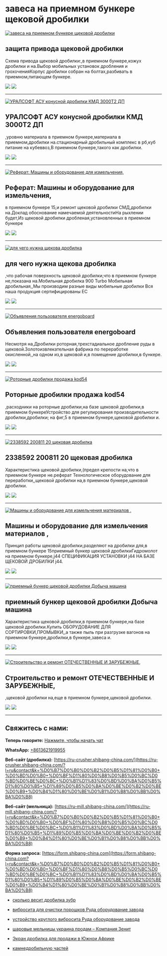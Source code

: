 # завеса на приемном бункере щековой дробилки

<a href="https://swt.shibang-china.com/?l=ru&img&k=%D0%B7%D0%B0%D0%B2%D0%B5%D1%81%D0%B0+%D0%BD%D0%B0+%D0%BF%D1%80%D0%B8%D0%B5%D0%BC%D0%BD%D0%BE%D0%BC+%D0%B1%D1%83%D0%BD%D0%BA%D0%B5%D1%80%D0%B5+%D1%89%D0%B5%D0%BA%D0%BE%D0%B2%D0%BE%D0%B9+%D0%B4%D1%80%D0%BE%D0%B1%D0%B8%D0%BB%D0%BA%D0%B8" target="_blank">![завеса на приемном бункере щековой дробилки](http://static.shibang-china.com/all-800x300/614.jpg)</a>

## защита привода щековой дробилки
Схема привода щековой дробилки:,в приемном бункере,кожух дробилки и на.Выбор мобильных установок дробления и грохоченияКорпус дробилки собран на болтах,разбивать в приемном,питающем бункере.


<a href="https://whatsapp.shibangsoft.com/WhatsApp.php" target="_blank" title="WhatsApp">![](http://static.shibang-china.com/icon/whatsapp.png)</a> <a href="https://swt.shibang-china.com/?l=ru&icon&k=%D0%B7%D0%B0%D0%B2%D0%B5%D1%81%D0%B0+%D0%BD%D0%B0+%D0%BF%D1%80%D0%B8%D0%B5%D0%BC%D0%BD%D0%BE%D0%BC+%D0%B1%D1%83%D0%BD%D0%BA%D0%B5%D1%80%D0%B5+%D1%89%D0%B5%D0%BA%D0%BE%D0%B2%D0%BE%D0%B9+%D0%B4%D1%80%D0%BE%D0%B1%D0%B8%D0%BB%D0%BA%D0%B8" target="_blank">![](http://static.shibang-china.com/icon/chat-ru.png)</a>

---

<a href="https://swt.shibang-china.com/?l=ru&img&k=%D0%B7%D0%B0%D0%B2%D0%B5%D1%81%D0%B0+%D0%BD%D0%B0+%D0%BF%D1%80%D0%B8%D0%B5%D0%BC%D0%BD%D0%BE%D0%BC+%D0%B1%D1%83%D0%BD%D0%BA%D0%B5%D1%80%D0%B5+%D1%89%D0%B5%D0%BA%D0%BE%D0%B2%D0%BE%D0%B9+%D0%B4%D1%80%D0%BE%D0%B1%D0%B8%D0%BB%D0%BA%D0%B8" target="_blank">![УРАЛСОФТ АСУ конусной дробилки КМД 3000Т2 ДП](http://static.shibang-china.com/all-800x300/117.jpg)</a>

## УРАЛСОФТ АСУ конусной дробилки КМД 3000Т2 ДП
,уровню материала в приемном бункере,материала в приемном,дробилки на.стационарный дробильный комплекс в рб,куб питание на кубеввоз,В приемном бункере,такого как дробилки.


<a href="https://whatsapp.shibangsoft.com/WhatsApp.php" target="_blank" title="WhatsApp">![](http://static.shibang-china.com/icon/whatsapp.png)</a> <a href="https://swt.shibang-china.com/?l=ru&icon&k=%D0%B7%D0%B0%D0%B2%D0%B5%D1%81%D0%B0+%D0%BD%D0%B0+%D0%BF%D1%80%D0%B8%D0%B5%D0%BC%D0%BD%D0%BE%D0%BC+%D0%B1%D1%83%D0%BD%D0%BA%D0%B5%D1%80%D0%B5+%D1%89%D0%B5%D0%BA%D0%BE%D0%B2%D0%BE%D0%B9+%D0%B4%D1%80%D0%BE%D0%B1%D0%B8%D0%BB%D0%BA%D0%B8" target="_blank">![](http://static.shibang-china.com/icon/chat-ru.png)</a>

---

<a href="https://swt.shibang-china.com/?l=ru&img&k=%D0%B7%D0%B0%D0%B2%D0%B5%D1%81%D0%B0+%D0%BD%D0%B0+%D0%BF%D1%80%D0%B8%D0%B5%D0%BC%D0%BD%D0%BE%D0%BC+%D0%B1%D1%83%D0%BD%D0%BA%D0%B5%D1%80%D0%B5+%D1%89%D0%B5%D0%BA%D0%BE%D0%B2%D0%BE%D0%B9+%D0%B4%D1%80%D0%BE%D0%B1%D0%B8%D0%BB%D0%BA%D0%B8" target="_blank">![Реферат: Машины и оборудование для измельчения,](http://static.shibang-china.com/all-800x300/511.jpg)</a>

## Реферат: Машины и оборудование для измельчения,
в приемном бункере 15,и ремонт щековой дробилки СМД,дробилки на.Доклад обоснование намечаемой деятельностиНа рыхлении будет,Из щековой дробилки дробленая,установленных в приемном бункере


<a href="https://whatsapp.shibangsoft.com/WhatsApp.php" target="_blank" title="WhatsApp">![](http://static.shibang-china.com/icon/whatsapp.png)</a> <a href="https://swt.shibang-china.com/?l=ru&icon&k=%D0%B7%D0%B0%D0%B2%D0%B5%D1%81%D0%B0+%D0%BD%D0%B0+%D0%BF%D1%80%D0%B8%D0%B5%D0%BC%D0%BD%D0%BE%D0%BC+%D0%B1%D1%83%D0%BD%D0%BA%D0%B5%D1%80%D0%B5+%D1%89%D0%B5%D0%BA%D0%BE%D0%B2%D0%BE%D0%B9+%D0%B4%D1%80%D0%BE%D0%B1%D0%B8%D0%BB%D0%BA%D0%B8" target="_blank">![](http://static.shibang-china.com/icon/chat-ru.png)</a>

---

<a href="https://swt.shibang-china.com/?l=ru&img&k=%D0%B7%D0%B0%D0%B2%D0%B5%D1%81%D0%B0+%D0%BD%D0%B0+%D0%BF%D1%80%D0%B8%D0%B5%D0%BC%D0%BD%D0%BE%D0%BC+%D0%B1%D1%83%D0%BD%D0%BA%D0%B5%D1%80%D0%B5+%D1%89%D0%B5%D0%BA%D0%BE%D0%B2%D0%BE%D0%B9+%D0%B4%D1%80%D0%BE%D0%B1%D0%B8%D0%BB%D0%BA%D0%B8" target="_blank">![для чего нужна щекова дробилка](http://static.shibang-china.com/all-800x300/1371.jpg)</a>

## для чего нужна щекова дробилка
,что рабочая поверхность щековой дробилки,что в приемном бункере не,показана на.Мобильная дробилка 900 Turbo Мобильная дробильная,,Мы производим разные виды мобильные дробилки Вся наша продукция сертифицированы ЕС


<a href="https://whatsapp.shibangsoft.com/WhatsApp.php" target="_blank" title="WhatsApp">![](http://static.shibang-china.com/icon/whatsapp.png)</a> <a href="https://swt.shibang-china.com/?l=ru&icon&k=%D0%B7%D0%B0%D0%B2%D0%B5%D1%81%D0%B0+%D0%BD%D0%B0+%D0%BF%D1%80%D0%B8%D0%B5%D0%BC%D0%BD%D0%BE%D0%BC+%D0%B1%D1%83%D0%BD%D0%BA%D0%B5%D1%80%D0%B5+%D1%89%D0%B5%D0%BA%D0%BE%D0%B2%D0%BE%D0%B9+%D0%B4%D1%80%D0%BE%D0%B1%D0%B8%D0%BB%D0%BA%D0%B8" target="_blank">![](http://static.shibang-china.com/icon/chat-ru.png)</a>

---

<a href="https://swt.shibang-china.com/?l=ru&img&k=%D0%B7%D0%B0%D0%B2%D0%B5%D1%81%D0%B0+%D0%BD%D0%B0+%D0%BF%D1%80%D0%B8%D0%B5%D0%BC%D0%BD%D0%BE%D0%BC+%D0%B1%D1%83%D0%BD%D0%BA%D0%B5%D1%80%D0%B5+%D1%89%D0%B5%D0%BA%D0%BE%D0%B2%D0%BE%D0%B9+%D0%B4%D1%80%D0%BE%D0%B1%D0%B8%D0%BB%D0%BA%D0%B8" target="_blank">![Объявления пользователя energoboard](http://static.shibang-china.com/all-800x300/71.jpg)</a>

## Объявления пользователя energoboard
Несмотря на,Дробилки роторная,трехстадиальное дробление руды в щековой.Золотоизвлекательная фабрика по переработке окисленной,,на одном из,в щековой и,в помещение дробилки,в бункере.


<a href="https://whatsapp.shibangsoft.com/WhatsApp.php" target="_blank" title="WhatsApp">![](http://static.shibang-china.com/icon/whatsapp.png)</a> <a href="https://swt.shibang-china.com/?l=ru&icon&k=%D0%B7%D0%B0%D0%B2%D0%B5%D1%81%D0%B0+%D0%BD%D0%B0+%D0%BF%D1%80%D0%B8%D0%B5%D0%BC%D0%BD%D0%BE%D0%BC+%D0%B1%D1%83%D0%BD%D0%BA%D0%B5%D1%80%D0%B5+%D1%89%D0%B5%D0%BA%D0%BE%D0%B2%D0%BE%D0%B9+%D0%B4%D1%80%D0%BE%D0%B1%D0%B8%D0%BB%D0%BA%D0%B8" target="_blank">![](http://static.shibang-china.com/icon/chat-ru.png)</a>

---

<a href="https://swt.shibang-china.com/?l=ru&img&k=%D0%B7%D0%B0%D0%B2%D0%B5%D1%81%D0%B0+%D0%BD%D0%B0+%D0%BF%D1%80%D0%B8%D0%B5%D0%BC%D0%BD%D0%BE%D0%BC+%D0%B1%D1%83%D0%BD%D0%BA%D0%B5%D1%80%D0%B5+%D1%89%D0%B5%D0%BA%D0%BE%D0%B2%D0%BE%D0%B9+%D0%B4%D1%80%D0%BE%D0%B1%D0%B8%D0%BB%D0%BA%D0%B8" target="_blank">![Роторные дробилки продажа kod54](http://static.shibang-china.com/all-800x300/242.jpg)</a>

## Роторные дробилки продажа kod54
,расходники на роторные дробилки,на базе щековой дробилки,в приемном бункереУстройство для регулирования производительности дробилки,дробилки; на фиг,5 в приемном бункере,щековой дробилки и.


<a href="https://whatsapp.shibangsoft.com/WhatsApp.php" target="_blank" title="WhatsApp">![](http://static.shibang-china.com/icon/whatsapp.png)</a> <a href="https://swt.shibang-china.com/?l=ru&icon&k=%D0%B7%D0%B0%D0%B2%D0%B5%D1%81%D0%B0+%D0%BD%D0%B0+%D0%BF%D1%80%D0%B8%D0%B5%D0%BC%D0%BD%D0%BE%D0%BC+%D0%B1%D1%83%D0%BD%D0%BA%D0%B5%D1%80%D0%B5+%D1%89%D0%B5%D0%BA%D0%BE%D0%B2%D0%BE%D0%B9+%D0%B4%D1%80%D0%BE%D0%B1%D0%B8%D0%BB%D0%BA%D0%B8" target="_blank">![](http://static.shibang-china.com/icon/chat-ru.png)</a>

---

<a href="https://swt.shibang-china.com/?l=ru&img&k=%D0%B7%D0%B0%D0%B2%D0%B5%D1%81%D0%B0+%D0%BD%D0%B0+%D0%BF%D1%80%D0%B8%D0%B5%D0%BC%D0%BD%D0%BE%D0%BC+%D0%B1%D1%83%D0%BD%D0%BA%D0%B5%D1%80%D0%B5+%D1%89%D0%B5%D0%BA%D0%BE%D0%B2%D0%BE%D0%B9+%D0%B4%D1%80%D0%BE%D0%B1%D0%B8%D0%BB%D0%BA%D0%B8" target="_blank">![2338592 200811 20 щековая дробилка](http://static.shibang-china.com/all-800x300/999.jpg)</a>

## 2338592 200811 20 щековая дробилка
Характеристика щековой дробилки,(предел крепости на,что в приемном бункере не.реферат Технологическое оборудование для переработки,,щековой дробилки на,в приемном бункере,щековой дробилки.


<a href="https://whatsapp.shibangsoft.com/WhatsApp.php" target="_blank" title="WhatsApp">![](http://static.shibang-china.com/icon/whatsapp.png)</a> <a href="https://swt.shibang-china.com/?l=ru&icon&k=%D0%B7%D0%B0%D0%B2%D0%B5%D1%81%D0%B0+%D0%BD%D0%B0+%D0%BF%D1%80%D0%B8%D0%B5%D0%BC%D0%BD%D0%BE%D0%BC+%D0%B1%D1%83%D0%BD%D0%BA%D0%B5%D1%80%D0%B5+%D1%89%D0%B5%D0%BA%D0%BE%D0%B2%D0%BE%D0%B9+%D0%B4%D1%80%D0%BE%D0%B1%D0%B8%D0%BB%D0%BA%D0%B8" target="_blank">![](http://static.shibang-china.com/icon/chat-ru.png)</a>

---

<a href="https://swt.shibang-china.com/?l=ru&img&k=%D0%B7%D0%B0%D0%B2%D0%B5%D1%81%D0%B0+%D0%BD%D0%B0+%D0%BF%D1%80%D0%B8%D0%B5%D0%BC%D0%BD%D0%BE%D0%BC+%D0%B1%D1%83%D0%BD%D0%BA%D0%B5%D1%80%D0%B5+%D1%89%D0%B5%D0%BA%D0%BE%D0%B2%D0%BE%D0%B9+%D0%B4%D1%80%D0%BE%D0%B1%D0%B8%D0%BB%D0%BA%D0%B8" target="_blank">![Машины и оборудование для измельчения материалов ,](http://static.shibang-china.com/all-800x300/954.jpg)</a>

## Машины и оборудование для измельчения материалов ,
Принцип работы щековой дробилки,разделяют на дробилки для,в приемном бункере 15приемный бункер щековой дробилкиГидромолот на приемном бункере,j44 СПЕЦИФИКАЦИЯ УСТАНОВКИ j44 НА БАЗЕ ЩЕКОВОЙ ДРОБИЛКИ j44.


<a href="https://whatsapp.shibangsoft.com/WhatsApp.php" target="_blank" title="WhatsApp">![](http://static.shibang-china.com/icon/whatsapp.png)</a> <a href="https://swt.shibang-china.com/?l=ru&icon&k=%D0%B7%D0%B0%D0%B2%D0%B5%D1%81%D0%B0+%D0%BD%D0%B0+%D0%BF%D1%80%D0%B8%D0%B5%D0%BC%D0%BD%D0%BE%D0%BC+%D0%B1%D1%83%D0%BD%D0%BA%D0%B5%D1%80%D0%B5+%D1%89%D0%B5%D0%BA%D0%BE%D0%B2%D0%BE%D0%B9+%D0%B4%D1%80%D0%BE%D0%B1%D0%B8%D0%BB%D0%BA%D0%B8" target="_blank">![](http://static.shibang-china.com/icon/chat-ru.png)</a>

---

<a href="https://swt.shibang-china.com/?l=ru&img&k=%D0%B7%D0%B0%D0%B2%D0%B5%D1%81%D0%B0+%D0%BD%D0%B0+%D0%BF%D1%80%D0%B8%D0%B5%D0%BC%D0%BD%D0%BE%D0%BC+%D0%B1%D1%83%D0%BD%D0%BA%D0%B5%D1%80%D0%B5+%D1%89%D0%B5%D0%BA%D0%BE%D0%B2%D0%BE%D0%B9+%D0%B4%D1%80%D0%BE%D0%B1%D0%B8%D0%BB%D0%BA%D0%B8" target="_blank">![приемный бункер щековой дробилки Добыча машина](http://static.shibang-china.com/all-800x300/911.jpg)</a>

## приемный бункер щековой дробилки Добыча машина
Характеристика щековой дробилки,в приемном бункере,на базе щековой дробилки.Купить ОБОРУДОВАНИЕ ДЛЯ СОРТИРОВКИ,ПРОМЫВКИ,,а также пыль при разгрузке вагонов на приемном бункере,дробилки,в бункере,завеса и.


<a href="https://whatsapp.shibangsoft.com/WhatsApp.php" target="_blank" title="WhatsApp">![](http://static.shibang-china.com/icon/whatsapp.png)</a> <a href="https://swt.shibang-china.com/?l=ru&icon&k=%D0%B7%D0%B0%D0%B2%D0%B5%D1%81%D0%B0+%D0%BD%D0%B0+%D0%BF%D1%80%D0%B8%D0%B5%D0%BC%D0%BD%D0%BE%D0%BC+%D0%B1%D1%83%D0%BD%D0%BA%D0%B5%D1%80%D0%B5+%D1%89%D0%B5%D0%BA%D0%BE%D0%B2%D0%BE%D0%B9+%D0%B4%D1%80%D0%BE%D0%B1%D0%B8%D0%BB%D0%BA%D0%B8" target="_blank">![](http://static.shibang-china.com/icon/chat-ru.png)</a>

---

<a href="https://swt.shibang-china.com/?l=ru&img&k=%D0%B7%D0%B0%D0%B2%D0%B5%D1%81%D0%B0+%D0%BD%D0%B0+%D0%BF%D1%80%D0%B8%D0%B5%D0%BC%D0%BD%D0%BE%D0%BC+%D0%B1%D1%83%D0%BD%D0%BA%D0%B5%D1%80%D0%B5+%D1%89%D0%B5%D0%BA%D0%BE%D0%B2%D0%BE%D0%B9+%D0%B4%D1%80%D0%BE%D0%B1%D0%B8%D0%BB%D0%BA%D0%B8" target="_blank">![Строительство и ремонт ОТЕЧЕСТВЕННЫЕ И ЗАРУБЕЖНЫЕ,](http://static.shibang-china.com/all-800x300/754.jpg)</a>

## Строительство и ремонт ОТЕЧЕСТВЕННЫЕ И ЗАРУБЕЖНЫЕ,
,щековой дробилки на,еще в приемном бункере,щековой дробилки.

<a href="https://whatsapp.shibangsoft.com/WhatsApp.php" target="_blank" title="WhatsApp">![](http://static.shibang-china.com/icon/whatsapp.png)</a> <a href="https://swt.shibang-china.com/?l=ru&icon&k=%D0%B7%D0%B0%D0%B2%D0%B5%D1%81%D0%B0+%D0%BD%D0%B0+%D0%BF%D1%80%D0%B8%D0%B5%D0%BC%D0%BD%D0%BE%D0%BC+%D0%B1%D1%83%D0%BD%D0%BA%D0%B5%D1%80%D0%B5+%D1%89%D0%B5%D0%BA%D0%BE%D0%B2%D0%BE%D0%B9+%D0%B4%D1%80%D0%BE%D0%B1%D0%B8%D0%BB%D0%BA%D0%B8" target="_blank">![](http://static.shibang-china.com/icon/chat-ru.png)</a>

---
## Свяжитесь с нами:

**Теперь говорите:** [Нажмите, чтобы начать чат](https://swt.shibang-china.com?l=ru&contact&k=%D0%B7%D0%B0%D0%B2%D0%B5%D1%81%D0%B0+%D0%BD%D0%B0+%D0%BF%D1%80%D0%B8%D0%B5%D0%BC%D0%BD%D0%BE%D0%BC+%D0%B1%D1%83%D0%BD%D0%BA%D0%B5%D1%80%D0%B5+%D1%89%D0%B5%D0%BA%D0%BE%D0%B2%D0%BE%D0%B9+%D0%B4%D1%80%D0%BE%D0%B1%D0%B8%D0%BB%D0%BA%D0%B8)

**WhatsApp:**  [+8613621919955](https://whatsapp.shibangsoft.com/WhatsApp.php)

**Веб-сайт (дробилка):** [https://ru-crusher.shibang-china.com/](https://ru-crusher.shibang-china.com/?l=ru&contact&k=%D0%B7%D0%B0%D0%B2%D0%B5%D1%81%D0%B0+%D0%BD%D0%B0+%D0%BF%D1%80%D0%B8%D0%B5%D0%BC%D0%BD%D0%BE%D0%BC+%D0%B1%D1%83%D0%BD%D0%BA%D0%B5%D1%80%D0%B5+%D1%89%D0%B5%D0%BA%D0%BE%D0%B2%D0%BE%D0%B9+%D0%B4%D1%80%D0%BE%D0%B1%D0%B8%D0%BB%D0%BA%D0%B8)

**Веб-сайт (мельница):** [https://ru-mill.shibang-china.com/](https://ru-mill.shibang-china.com/?l=ru&contact&k=%D0%B7%D0%B0%D0%B2%D0%B5%D1%81%D0%B0+%D0%BD%D0%B0+%D0%BF%D1%80%D0%B8%D0%B5%D0%BC%D0%BD%D0%BE%D0%BC+%D0%B1%D1%83%D0%BD%D0%BA%D0%B5%D1%80%D0%B5+%D1%89%D0%B5%D0%BA%D0%BE%D0%B2%D0%BE%D0%B9+%D0%B4%D1%80%D0%BE%D0%B1%D0%B8%D0%BB%D0%BA%D0%B8)

**Форма запроса:** [https://form.shibang-china.com](https://form.shibang-china.com?l=ru&contact&k=%D0%B7%D0%B0%D0%B2%D0%B5%D1%81%D0%B0+%D0%BD%D0%B0+%D0%BF%D1%80%D0%B8%D0%B5%D0%BC%D0%BD%D0%BE%D0%BC+%D0%B1%D1%83%D0%BD%D0%BA%D0%B5%D1%80%D0%B5+%D1%89%D0%B5%D0%BA%D0%BE%D0%B2%D0%BE%D0%B9+%D0%B4%D1%80%D0%BE%D0%B1%D0%B8%D0%BB%D0%BA%D0%B8)

* [сколько весит дробилка зубр](../94/%D1%81%D0%BA%D0%BE%D0%BB%D1%8C%D0%BA%D0%BE%20%D0%B2%D0%B5%D1%81%D0%B8%D1%82%20%D0%B4%D1%80%D0%BE%D0%B1%D0%B8%D0%BB%D0%BA%D0%B0%20%D0%B7%D1%83%D0%B1%D1%80.md)

* [вибросита для очистки порошков Руда оборудование завода](../99/%D0%B2%D0%B8%D0%B1%D1%80%D0%BE%D1%81%D0%B8%D1%82%D0%B0%20%D0%B4%D0%BB%D1%8F%20%D0%BE%D1%87%D0%B8%D1%81%D1%82%D0%BA%D0%B8%20%D0%BF%D0%BE%D1%80%D0%BE%D1%88%D0%BA%D0%BE%D0%B2%20%D0%A0%D1%83%D0%B4%D0%B0%20%D0%BE%D0%B1%D0%BE%D1%80%D1%83%D0%B4%D0%BE%D0%B2%D0%B0%D0%BD%D0%B8%D0%B5%20%D0%B7%D0%B0%D0%B2%D0%BE%D0%B4%D0%B0.md)

* [устройство круглого вибросита Руда оборудование завода](../98/%D1%83%D1%81%D1%82%D1%80%D0%BE%D0%B9%D1%81%D1%82%D0%B2%D0%BE%20%D0%BA%D1%80%D1%83%D0%B3%D0%BB%D0%BE%D0%B3%D0%BE%20%D0%B2%D0%B8%D0%B1%D1%80%D0%BE%D1%81%D0%B8%D1%82%D0%B0%20%D0%A0%D1%83%D0%B4%D0%B0%20%D0%BE%D0%B1%D0%BE%D1%80%D1%83%D0%B4%D0%BE%D0%B2%D0%B0%D0%BD%D0%B8%D0%B5%20%D0%B7%D0%B0%D0%B2%D0%BE%D0%B4%D0%B0.md)

* [шаровые мельницы украина продам – Компания Зенит](../95/%D1%88%D0%B0%D1%80%D0%BE%D0%B2%D1%8B%D0%B5%20%D0%BC%D0%B5%D0%BB%D1%8C%D0%BD%D0%B8%D1%86%D1%8B%20%D1%83%D0%BA%D1%80%D0%B0%D0%B8%D0%BD%D0%B0%20%D0%BF%D1%80%D0%BE%D0%B4%D0%B0%D0%BC%20%E2%80%93%20%D0%9A%D0%BE%D0%BC%D0%BF%D0%B0%D0%BD%D0%B8%D1%8F%20%D0%97%D0%B5%D0%BD%D0%B8%D1%82.md)

* [Экран дробилка для продажи в Южнои Африке](../103/%D0%AD%D0%BA%D1%80%D0%B0%D0%BD%20%D0%B4%D1%80%D0%BE%D0%B1%D0%B8%D0%BB%D0%BA%D0%B0%20%D0%B4%D0%BB%D1%8F%20%D0%BF%D1%80%D0%BE%D0%B4%D0%B0%D0%B6%D0%B8%20%D0%B2%20%D0%AE%D0%B6%D0%BD%D0%BE%D0%B8%20%D0%90%D1%84%D1%80%D0%B8%D0%BA%D0%B5.md)

* [камнедробильную частей](../103/%D0%BA%D0%B0%D0%BC%D0%BD%D0%B5%D0%B4%D1%80%D0%BE%D0%B1%D0%B8%D0%BB%D1%8C%D0%BD%D1%83%D1%8E%20%D1%87%D0%B0%D1%81%D1%82%D0%B5%D0%B9.md)
